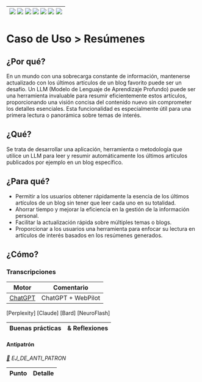 <div align=right>

|[![](https://img.shields.io/badge/-Inicio-FFF?style=flat&logo=Emlakjet&logoColor=black)](/README.md) [![](https://img.shields.io/badge/-Introducción-FFF?style=flat)](/documentos/intro.md) [![](https://img.shields.io/badge/-Panorámica-FFF?style=flat)](/documentos/panorámica.md) [![](https://img.shields.io/badge/-Prompts-FFF?style=flat)](/documentos/prompts/README.md) [![](https://img.shields.io/badge/-Ingeniería_de_prompts-FFF?style=flat)](/documentos/ingenieriaDePrompts/README.md) [![](https://img.shields.io/badge/-Patrones-FFF?style=flat)](/documentos/ingenieriaDePrompts/patrones/README.md) [![](https://img.shields.io/badge/-Casos_de_uso-FFF?style=flat)](/documentos/casosDeUso/README.md)|
|-|

</div>

# Caso de Uso > Resúmenes

## ¿Por qué?

En un mundo con una sobrecarga constante de información, mantenerse actualizado con los últimos artículos de un blog favorito puede ser un desafío. Un LLM (Modelo de Lenguaje de Aprendizaje Profundo) puede ser una herramienta invaluable para resumir eficientemente estos artículos, proporcionando una visión concisa del contenido nuevo sin comprometer los detalles esenciales. Esta funcionalidad es especialmente útil para una primera lectura o panorámica sobre temas de interés.

## ¿Qué?

Se trata de desarrollar una aplicación, herramienta o metodología que utilice un LLM para leer y resumir automáticamente los últimos artículos publicados por ejemplo en un blog específico.

## ¿Para qué?

- Permitir a los usuarios obtener rápidamente la esencia de los últimos artículos de un blog sin tener que leer cada uno en su totalidad.
- Ahorrar tiempo y mejorar la eficiencia en la gestión de la información personal.
- Facilitar la actualización rápida sobre múltiples temas o blogs.
- Proporcionar a los usuarios una herramienta para enfocar su lectura en artículos de interés basados en los resúmenes generados.

## ¿Cómo?

### Transcripciones

|Motor|Comentario|
|-|-|
[ChatGPT](https://chat.openai.com/share/9edebcca-8750-4b6c-abd2-95fbaa6bf6c8)|ChatGPT + WebPilot
[Perplexity]
[Claude]
[Bard]
[NeuroFlash]

|Buenas prácticas|& Reflexiones
|-|-|

#### Antipatrón

*[:link:]() EJ_DE_ANTI_PATRON*

|Punto|Detalle|
|-|-|
